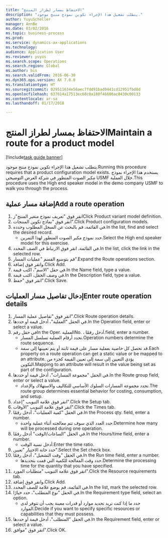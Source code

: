 ```yaml
--- 
title: "الاحتفاظ بمسار لطراز المنتج"
description: "يتطلب تشغيل هذا الإجراء تكوين نموذج منتج موجود."
author: YuyuScheller
manager: AnnBe
ms.date: 03/02/2016
ms.topic: business-process
ms.prod: 
ms.service: dynamics-ax-applications
ms.technology: 
audience: Application User
ms.reviewer: yuyus
ms.search.scope: Operations
ms.search.region: Global
ms.author: bis
ms.search.validFrom: 2016-06-30
ms.dyn365.ops.version: AX 7.0.0
ms.translationtype: HT
ms.sourcegitcommit: 029511634e56aec7fdd91bad9441cd12951fbd8d
ms.openlocfilehash: 637614a17513ec68c0a180f46606ac8430c00133
ms.contentlocale: ar-sa
ms.lasthandoff: 01/17/2018

---
```

# <a name="maintain-a-route-for-a-product-model"></a><span data-ttu-id="0d354-103">الاحتفاظ بمسار لطراز المنتج</span><span class="sxs-lookup"><span data-stu-id="0d354-103">Maintain a route for a product model</span></span>

[!include[task guide banner](../../includes/task-guide-banner.md)]

<span data-ttu-id="0d354-104">يتطلب تشغيل هذا الإجراء تكوين نموذج منتج موجود.</span><span class="sxs-lookup"><span data-stu-id="0d354-104">Running this procedure requires that a product configuration model exists.</span></span> <span data-ttu-id="0d354-105">يستخدم هذا الإجراء نموذج مكبر الصوت المتطور في شركة العرض التوضيحي USMF خلال العملية.</span><span class="sxs-lookup"><span data-stu-id="0d354-105">This procedure uses the High end speaker model in the demo company USMF to walk you through the process.</span></span>


## <a name="add-a-route-operation"></a><span data-ttu-id="0d354-106">إضافة مسار عملية</span><span class="sxs-lookup"><span data-stu-id="0d354-106">Add a route operation</span></span>
1. <span data-ttu-id="0d354-107">انقر فوق "تعريف نموذج متغير المنتج"ز</span><span class="sxs-lookup"><span data-stu-id="0d354-107">Click Product variant model definition.</span></span>
2. <span data-ttu-id="0d354-108">انقر فوق "نماذج تكوين المنتجات".</span><span class="sxs-lookup"><span data-stu-id="0d354-108">Click Product configuration models.</span></span>
3. <span data-ttu-id="0d354-109">في القائمة، قم بالبحث عن السجل المطلوب وحدده.</span><span class="sxs-lookup"><span data-stu-id="0d354-109">In the list, find and select the desired record.</span></span>
    * <span data-ttu-id="0d354-110">حدد نموذج مكبر الصوت المتطور لهذا التمرين.</span><span class="sxs-lookup"><span data-stu-id="0d354-110">Select the High end speaker model for this exercise.</span></span>  
4. <span data-ttu-id="0d354-111">في القائمة، انقر فوق الارتباط في الصف المحدد.</span><span class="sxs-lookup"><span data-stu-id="0d354-111">In the list, click the link in the selected row.</span></span>
5. <span data-ttu-id="0d354-112">قم بتوسيع القسم "عمليات المسار".</span><span class="sxs-lookup"><span data-stu-id="0d354-112">Expand the Route operations section.</span></span>
6. <span data-ttu-id="0d354-113">وانقر فوق إضافة.</span><span class="sxs-lookup"><span data-stu-id="0d354-113">Click Add.</span></span>
7. <span data-ttu-id="0d354-114">في حقل "الاسم"، اكتب قيمة.</span><span class="sxs-lookup"><span data-stu-id="0d354-114">In the Name field, type a value.</span></span>
8. <span data-ttu-id="0d354-115">في وصف الحقل، اكتب قيمة.</span><span class="sxs-lookup"><span data-stu-id="0d354-115">In the Description field, type a value.</span></span>
9. <span data-ttu-id="0d354-116">انقر فوق "حفظ".</span><span class="sxs-lookup"><span data-stu-id="0d354-116">Click Save.</span></span>

## <a name="enter-route-operation-details"></a><span data-ttu-id="0d354-117">إدخال تفاصيل مسار العمليات</span><span class="sxs-lookup"><span data-stu-id="0d354-117">Enter route operation details</span></span>
1. <span data-ttu-id="0d354-118">انقر فوق "تفاصيل عملية المسار".</span><span class="sxs-lookup"><span data-stu-id="0d354-118">Click Route operation details.</span></span>
2. <span data-ttu-id="0d354-119">في الحقل "العملية"، أدخل قيمة أو حددها.</span><span class="sxs-lookup"><span data-stu-id="0d354-119">In the Operation field, enter or select a value.</span></span>
3. <span data-ttu-id="0d354-120">في حقل رقم</span><span class="sxs-lookup"><span data-stu-id="0d354-120">In the Oper.</span></span> <span data-ttu-id="0d354-121">العملية</span><span class="sxs-lookup"><span data-stu-id="0d354-121">No.</span></span> <span data-ttu-id="0d354-122">، أدخل رقمًا.</span><span class="sxs-lookup"><span data-stu-id="0d354-122">field, enter a number.</span></span>
    * <span data-ttu-id="0d354-123">تحدد أرقام العملية تسلسل المسار.</span><span class="sxs-lookup"><span data-stu-id="0d354-123">Operation numbers determine the route sequence.</span></span>  
    * <span data-ttu-id="0d354-124">قد تحصل كل خاصية بعملية مسار على قيمة ثابتة أو يتم تعيينها إلى سمة.</span><span class="sxs-lookup"><span data-stu-id="0d354-124">Each property on a route operation can get a static value or be mapped to an attribute.</span></span> <span data-ttu-id="0d354-125">يؤدي التعيين إلى سمة إلى تعيين القيمة كجزء من التكوين.</span><span class="sxs-lookup"><span data-stu-id="0d354-125">Mapping to an attribute will result in the value being set as part of the configuration.</span></span>  
4. <span data-ttu-id="0d354-126">في الحقل "مجموعة المسارات"، أدخل قيمة أو حددها.</span><span class="sxs-lookup"><span data-stu-id="0d354-126">In the Route group field, enter or select a value.</span></span>
    * <span data-ttu-id="0d354-127">تحدد مجموعة المسارات السلوك الأساسي للتكاليف والاستهلاك والإعداد.</span><span class="sxs-lookup"><span data-stu-id="0d354-127">The route group determines essential behavior for costing, consumption, and setup.</span></span>  
5. <span data-ttu-id="0d354-128">انقر فوق علامة التبويب "إعداد".</span><span class="sxs-lookup"><span data-stu-id="0d354-128">Click the Setup tab.</span></span>
6. <span data-ttu-id="0d354-129">انقر فوق علامة التبويب "الأوقات".</span><span class="sxs-lookup"><span data-stu-id="0d354-129">Click the Times tab.</span></span>
7. <span data-ttu-id="0d354-130">في الحقل "كمية العمليات‬"، أدخل رقمًا.</span><span class="sxs-lookup"><span data-stu-id="0d354-130">In the Process qty. field, enter a number.</span></span>
    * <span data-ttu-id="0d354-131">حدد العدد الذي سوف تتم معالجته أثناء عملية واحدة.</span><span class="sxs-lookup"><span data-stu-id="0d354-131">Determine how many will be processed during one operation.</span></span>  
8. <span data-ttu-id="0d354-132">في الحقل "الساعات/الوقت" أدخل رقمًا.</span><span class="sxs-lookup"><span data-stu-id="0d354-132">In the Hours/time field, enter a number.</span></span>
    * <span data-ttu-id="0d354-133">أدخل نسبة الوقت.</span><span class="sxs-lookup"><span data-stu-id="0d354-133">Enter the time ratio.</span></span>  
9. <span data-ttu-id="0d354-134">حدد خانة الاختيار "تعيين".</span><span class="sxs-lookup"><span data-stu-id="0d354-134">Select the Set check box.</span></span>
10. <span data-ttu-id="0d354-135">في الحقل "وقت التشغيل"، أدخل رقمًا.</span><span class="sxs-lookup"><span data-stu-id="0d354-135">In the Run time field, enter a number.</span></span>
    * <span data-ttu-id="0d354-136">حدد وقت المعالجة للكمية التي قمت بتحديدها.</span><span class="sxs-lookup"><span data-stu-id="0d354-136">Determine the processing time for the quantity that you have specified.</span></span>  
11. <span data-ttu-id="0d354-137">انقر فوق علامة التبويب "متطلبات المورد".</span><span class="sxs-lookup"><span data-stu-id="0d354-137">Click the Resource requirements tab.</span></span>
12. <span data-ttu-id="0d354-138">وانقر فوق إضافة.</span><span class="sxs-lookup"><span data-stu-id="0d354-138">Click Add.</span></span>
13. <span data-ttu-id="0d354-139">في القائمة، قم بوضع علامة للصف المحدد.</span><span class="sxs-lookup"><span data-stu-id="0d354-139">In the list, mark the selected row.</span></span>
14. <span data-ttu-id="0d354-140">في الحقل "نوع المتطلب"، حدد خيارًا.</span><span class="sxs-lookup"><span data-stu-id="0d354-140">In the Requirement type field, select an option.</span></span>
    * <span data-ttu-id="0d354-141">حدد ما إذا كنت تريد تحديد موارد أو قدرات معينة يجب أن تتوفر لدى الموارد.</span><span class="sxs-lookup"><span data-stu-id="0d354-141">Decide if you want to specify specific resources or capabilities that they must possess.</span></span>  
15. <span data-ttu-id="0d354-142">في الحقل "المتطلب"، أدخل قيمة أو حددها.</span><span class="sxs-lookup"><span data-stu-id="0d354-142">In the Requirement field, enter or select a value.</span></span>
16. <span data-ttu-id="0d354-143">انقر فوق "موافق".</span><span class="sxs-lookup"><span data-stu-id="0d354-143">Click OK.</span></span>


